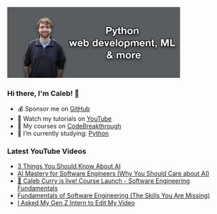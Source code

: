 <img src="github-cover-photo-my-face.jpg" width="400px" />

### Hi there, I'm Caleb! 🍛

- 💰 Sponsor me on [GitHub](https://github.com/sponsors/CalebCurry)
- 🎥 Watch my tutorials on [YouTube](https://www.youtube.com/calebthevideomaker2)
- 📗 My courses on [CodeBreakthrough](https://www.codebreakthrough.com)
- 🤔 I’m currently studying: [Python](https://www.youtube.com/watch?v=s3IvdkCq2_c&t=4254s)

### Latest YouTube Videos
<!-- YOUTUBE:START -->
- [3 Things You Should Know About AI](https://www.youtube.com/shorts/SheAN2mKZiA)
- [AI Mastery for Software Engineers &lpar;Why You Should Care about AI&rpar;](https://www.youtube.com/watch?v=AOt1Iu--zME)
- [🔴 Caleb Curry is live! Course Launch - Software Engineering Fundamentals](https://www.youtube.com/watch?v=g-TZ7gDoWYM)
- [Fundamentals of Software Engineering &lpar;The Skills You Are Missing&rpar;](https://www.youtube.com/watch?v=lQZh2xRSAxk)
- [I Asked My Gen Z Intern to Edit My Video](https://www.youtube.com/shorts/b5IOlPHaguI)
<!-- YOUTUBE:END -->
